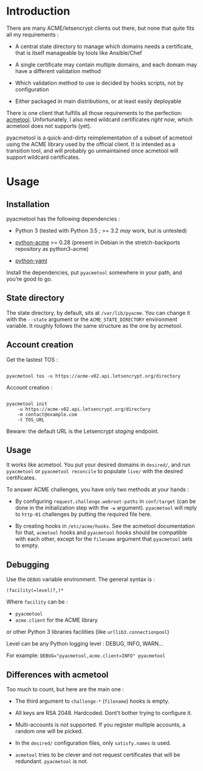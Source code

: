 # Introduction

There are many ACME/letsencrypt clients out there, but none that quite
fits all my requirements :

* A central state directory to manage which domains needs a certificate,
that is itself manageable by tools like Ansible/Chef

* A single certificate may contain multiple domains, and each domain
may have a different validation method

* Which validation method to use is decided by hooks scripts, not by
configuration

* Either packaged in main distributions, or at least easily deployable

There is one client that fulfills all those requirements to the
perfection: [acmetool](https://github.com/hlandau/acme). Unfortunately,
I also need wildcard certificates *right now*, which acmetool does not
supports (yet).

pyacmetool is a quick-and-dirty reimplementation of a subset of acmetool
using the ACME library used by the official client. It is intended as
a transition tool, and will probably go unmaintained once acmetool will
support wildcard certificates.

# Usage

## Installation

pyacmetool has the following dependencies :

* Python 3 (tested with Python 3.5 ; >= 3.2 *may* work, but is untested)

* [python-acme](https://pypi.org/project/acme/) >= 0.28 (present in
Debian in the stretch-backports repository as python3-acme)

* [python-yaml](https://pypi.org/project/PyYAML/)

Install the dependencies, put `pyacmetool` somewhere in your path,
and you’re good to go.

## State directory

The state directory, by default, sits at `/var/lib/pyacme`. You can change
it with the `--state` argument or the `ACME_STATE_DIRECTORY` environment
variable. It roughly follows the same structure as the one by acmetool.

## Account creation

Get the lastest TOS :

<code>
pyacmetool tos -u https://acme-v02.api.letsencrypt.org/directory
</code>

Account creation :

<code>
pyacmetool init
    -u https://acme-v02.api.letsencrypt.org/directory
    -m contact@example.com
    -t TOS_URL
</code>

Beware: the default URL is the Letsencrypt *staging* endpoint.

## Usage

It works like acmetool. You put your desired domains in `desired/`,
and run `pyacmetool` or `pyacmetool reconcile` to populate `live/`
with the desired certificates.

To answer ACME challenges, you have only two methods at your hands :

* By configuring `request.challenge.webroot-paths` in `conf/target` (can
be done in the initialization step with the `-w` argument). `pyacmetool`
will reply to `http-01` challenges by putting the required file here.

* By creating hooks in `/etc/acme/hooks`. See the acmetool documentation
for that, `acmetool` hooks and `pyacmetool` hooks should be compatible
with each other, except for the `filename` argument that `pyacmetool`
sets to empty.

## Debugging

Use the `DEBUG` variable environment. The general syntax is :

```(facility(=level)?,)*```

Where `facility` can be :

* `pyacmetool`
* `acme.client` for the ACME library

or other Python 3 libraries facilities (like `urllib3.connectionpool`)

Level can be any Python logging level : DEBUG, INFO, WARN…

For example: `DEBUG="pyacmetool,acme.client=INFO" pyacmetool`

## Differences with acmetool

Too much to count, but here are the main one :

* The third argument to `challenge-*` (`filename`) hooks is empty.

* All keys are RSA 2048. Hardcoded. Dont’t bother trying to configure
it.

* Multi-accounts is not supported. If you register multiple accounts,
a random one will be picked.

* In the `desired/` configuration files, only `satisfy.names` is used.

* `acmetool` tries to be clever and not request certificates that will
be redundant. `pyacmetool` is not.
